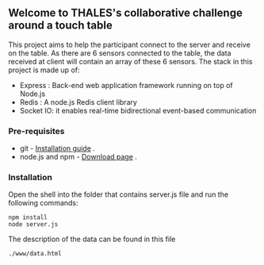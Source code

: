 ## Welcome to THALES's collaborative challenge around a touch table

This project aims to help the participant connect to the server and receive on the table. As there are 6 sensors connected to the table, the data received at client will contain an array of these 6 sensors. The stack in this project is made up of:
 
- Express : Back-end web application framework running on top of Node.js
- Redis : A node.js Redis client library
- Socket IO: it enables real-time bidirectional event-based communication

### Pre-requisites
* git - [Installation guide](https://git-scm.com/book/fr/v1/D%C3%A9marrage-rapide-Installation-de-Git) .  
* node.js and npm - [Download page](https://nodejs.org/en/download/) .    

### Installation 
Open the shell into the folder that contains server.js file and run the following commands:
``` 
npm install
node server.js
```
The description of the data can be found in this file 
```
./www/data.html
```